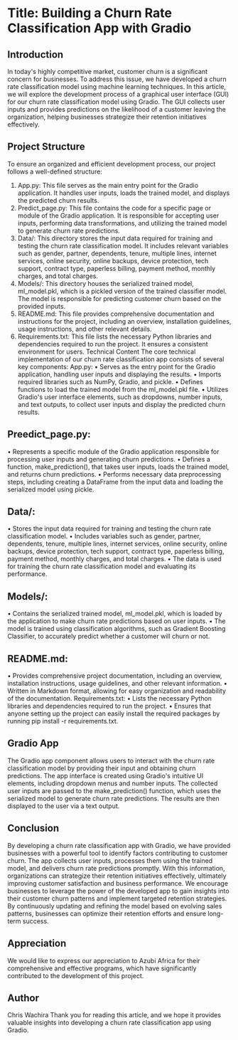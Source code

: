 # Title: Building a Churn Rate Classification App with Gradio
## Introduction
In today's highly competitive market, customer churn is a significant concern for businesses. To address this issue, we have developed a churn rate classification model using machine learning techniques. In this article, we will explore the development process of a graphical user interface (GUI) for our churn rate classification model using Gradio. The GUI collects user inputs and provides predictions on the likelihood of a customer leaving the organization, helping businesses strategize their retention initiatives effectively.
## Project Structure
To ensure an organized and efficient development process, our project follows a well-defined structure:
1.	App.py: This file serves as the main entry point for the Gradio application. It handles user inputs, loads the trained model, and displays the predicted churn results.
2.	Predict_page.py: This file contains the code for a specific page or module of the Gradio application. It is responsible for accepting user inputs, performing data transformations, and utilizing the trained model to generate churn rate predictions.
3.	Data/: This directory stores the input data required for training and testing the churn rate classification model. It includes relevant variables such as gender, partner, dependents, tenure, multiple lines, internet services, online security, online backups, device protection, tech support, contract type, paperless billing, payment method, monthly charges, and total charges.
4.	Models/: This directory houses the serialized trained model, ml_model.pkl, which is a pickled version of the trained classifier model. The model is responsible for predicting customer churn based on the provided inputs.
5.	README.md: This file provides comprehensive documentation and instructions for the project, including an overview, installation guidelines, usage instructions, and other relevant details.
6.	Requirements.txt: This file lists the necessary Python libraries and dependencies required to run the project. It ensures a consistent environment for users.
Technical Content
The core technical implementation of our churn rate classification app consists of several key components:
App.py:
•	Serves as the entry point for the Gradio application, handling user inputs and displaying the results.
•	Imports required libraries such as NumPy, Gradio, and pickle.
•	Defines functions to load the trained model from the ml_model.pkl file.
•	Utilizes Gradio's user interface elements, such as dropdowns, number inputs, and text outputs, to collect user inputs and display the predicted churn results.
## Preedict_page.py:
•	Represents a specific module of the Gradio application responsible for processing user inputs and generating churn predictions.
•	Defines a function, make_prediction(), that takes user inputs, loads the trained model, and returns churn predictions.
•	Performs necessary data preprocessing steps, including creating a DataFrame from the input data and loading the serialized model using pickle.
## Data/:
•	Stores the input data required for training and testing the churn rate classification model.
•	Includes variables such as gender, partner, dependents, tenure, multiple lines, internet services, online security, online backups, device protection, tech support, contract type, paperless billing, payment method, monthly charges, and total charges.
•	The data is used for training the churn rate classification model and evaluating its performance.
## Models/:
•	Contains the serialized trained model, ml_model.pkl, which is loaded by the application to make churn rate predictions based on user inputs.
•	The model is trained using classification algorithms, such as Gradient Boosting Classifier, to accurately predict whether a customer will churn or not.
## README.md:
•	Provides comprehensive project documentation, including an overview, installation instructions, usage guidelines, and other relevant information.
•	Written in Markdown format, allowing for easy organization and readability of the documentation.
Requirements.txt:
•	Lists the necessary Python libraries and dependencies required to run the project.
•	Ensures that anyone setting up the project can easily install the required packages by running pip install -r requirements.txt.
## Gradio App
The Gradio app component allows users to interact with the churn rate classification model by providing their input and obtaining churn predictions. The app interface is created using Gradio's intuitive UI elements, including dropdown menus and number inputs. The collected user inputs are passed to the make_prediction() function, which uses the serialized model to generate churn rate predictions. The results are then displayed to the user via a text output.
## Conclusion
By developing a churn rate classification app with Gradio, we have provided businesses with a powerful tool to identify factors contributing to customer churn. The app collects user inputs, processes them using the trained model, and delivers churn rate predictions promptly. With this information, organizations can strategize their retention initiatives effectively, ultimately improving customer satisfaction and business performance.
We encourage businesses to leverage the power of the developed app to gain insights into their customer churn patterns and implement targeted retention strategies. By continuously updating and refining the model based on evolving sales patterns, businesses can optimize their retention efforts and ensure long-term success.
## Appreciation
We would like to express our appreciation to Azubi Africa for their comprehensive and effective programs, which have significantly contributed to the development of this project.
## Author
Chris Wachira
Thank you for reading this article, and we hope it provides valuable insights into developing a churn rate classification app using Gradio.


